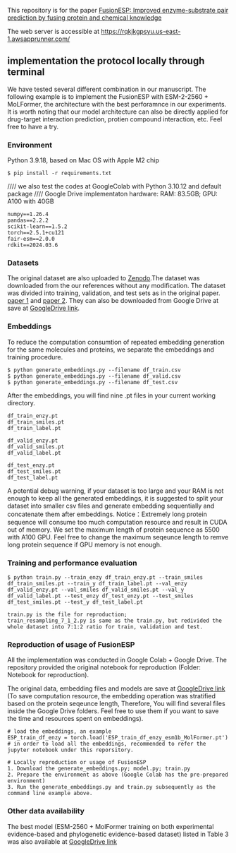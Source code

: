 
This repository is for the paper [FusionESP: Improved enzyme-substrate pair prediction by fusing protein and chemical knowledge](https://www.biorxiv.org/content/10.1101/2024.08.13.607829v2)

The web server is accessible at https://rqkjkgpsyu.us-east-1.awsapprunner.com/

## implementation the protocol locally through terminal
We have tested several different combination in our manuscript. The following example is to implement the FusionESP with ESM-2-2560	+ MoLFormer, the architecture with the best perforamnce in our experiments. 
It is worth noting that our model architecture can also be directly applied for drug-target interaction prediction, protien compound interaction, etc. Feel free to have a try.

### Environment 
Python 3.9.18, based on Mac OS with Apple M2 chip 
```
$ pip install -r requirements.txt
```
//// we also test the codes at GoogleColab with Python 3.10.12 and default package 
//// Google Drive implementaton hardware: RAM: 83.5GB; GPU: A100 with 40GB
```
numpy==1.26.4
pandas==2.2.2
scikit-learn==1.5.2
torch==2.5.1+cu121
fair-esm==2.0.0
rdkit==2024.03.6
```
### Datasets
The original dataset are also uploaded to [Zenodo](https://zenodo.org/records/13891018).The dataset was downloaded from the our references without any modification. The dataset was divided into training, validation, and test sets as in the original paper. [paper 1](https://www.nature.com/articles/s41467-023-38347-2) and [paper 2](https://journals.plos.org/ploscompbiol/article?id=10.1371/journal.pcbi.1012100). They can also be downloaded from Google Drive at save at [GoogleDrive link](https://drive.google.com/drive/folders/1op-L1iG55gGDhSCCXT9z62c9kJhoQ769?usp=drive_link).

### Embeddings 
To reduce the computation consumtion of repeated embedding generation for the same molecules and proteins, we separate the embeddings and training procedure.
```
$ python generate_embeddings.py --filename df_train.csv
$ python generate_embeddings.py --filename df_valid.csv
$ python generate_embeddings.py --filename df_test.csv
```
After the embeddings, you will find nine .pt files in your current working directory.

```
df_train_enzy.pt 
df_train_smiles.pt
df_train_label.pt 

df_valid_enzy.pt 
df_valid_smiles.pt 
df_valid_label.pt 

df_test_enzy.pt 
df_test_smiles.pt 
df_test_label.pt
```
A potential debug warning, if your dataset is too large and your RAM is not enough to keep all the generated embeddings, it is suggested to split your dataset into smaller csv files and generate embedding sequentially and concatenate them after embeddings. 
Notice：Extremely long protein sequence will consume too much computation resource and result in CUDA out of memory. We set the maximum length of protein sequence as 5500 with A100 GPU. Feel free to change the maximum seqeunce length to remve long protein sequence if GPU memory is not enough. 

### Training and performance evaluation

```
$ python train.py --train_enzy df_train_enzy.pt --train_smiles df_train_smiles.pt --train_y df_train_label.pt --val_enzy df_valid_enzy.pt --val_smiles df_valid_smiles.pt --val_y df_valid_label.pt --test_enzy df_test_enzy.pt --test_smiles df_test_smiles.pt --test_y df_test_label.pt
```
```
train.py is the file for reproduction;
train_resampling_7_1_2.py is same as the train.py, but redivided the whole dataset into 7:1:2 ratio for train, validation and test.
```

### Reproduction of usage of FusionESP
All the implementation was conducted in Google Colab + Google Drive. The repository provided the original notebook for reproduction (Folder: Notebook for reproduction). 

The original data, embedding files and models are save at [GoogleDrive link](https://drive.google.com/drive/folders/1op-L1iG55gGDhSCCXT9z62c9kJhoQ769?usp=drive_link) (To save computation resource, the embedding operation was stratified based on the protein seqeunce length, Therefore, You will find several files inside the Google Drive folders. Feel free to use them if you want to save the time and resources spent on embeddings).
```
# load the embeddings, an example
ESP_train_df_enzy = torch.load('ESP_train_df_enzy_esm1b_MolFormer.pt')
# in order to load all the embeddings, recommended to refer the jupyter notebook under this reporsitory.
```


```
# Locally reproduction or usage of FusionESP
1. Download the generate_embeddings.py; model.py; train.py
2. Prepare the environment as above (Google Colab has the pre-prepared environment)
3. Run the generate_embeddings.py and train.py subsequently as the command line example above. 
```


### Other data availability
The best model (ESM-2560 + MolFormer training on both experimental evidence-based and phylogenetic evidence-based dataset) listed in Table 3 was also available at [GoogleDrive link](https://drive.google.com/drive/folders/1op-L1iG55gGDhSCCXT9z62c9kJhoQ769?usp=drive_link)



